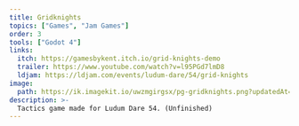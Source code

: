 ```yaml
---
title: Gridknights
topics: ["Games", "Jam Games"]
order: 3
tools: ["Godot 4"]
links:
  itch: https://gamesbykent.itch.io/grid-knights-demo
  trailer: https://www.youtube.com/watch?v=l95PGd7lmD8
  ldjam: https://ldjam.com/events/ludum-dare/54/grid-knights
image:
  path: https://ik.imagekit.io/uwzmgirgsx/pg-gridknights.png?updatedAt=1742521709147
description: >-
  Tactics game made for Ludum Dare 54. (Unfinished)
---
```

